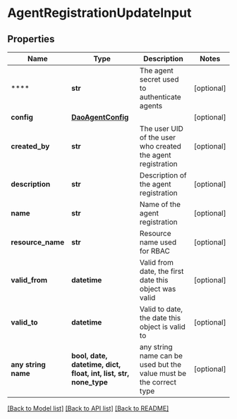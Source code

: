 # AgentRegistrationUpdateInput


## Properties
Name | Type | Description | Notes
------------ | ------------- | ------------- | -------------
**** | **str** | The agent secret used to authenticate agents | [optional] 
**config** | [**DaoAgentConfig**](DaoAgentConfig.md) |  | [optional] 
**created_by** | **str** | The user UID of the user who created the agent registration | [optional] 
**description** | **str** | Description of the agent registration | [optional] 
**name** | **str** | Name of the agent registration | [optional] 
**resource_name** | **str** | Resource name used for RBAC | [optional] 
**valid_from** | **datetime** | Valid from date, the first date this object was valid | [optional] 
**valid_to** | **datetime** | Valid to date, the date this object is valid to | [optional] 
**any string name** | **bool, date, datetime, dict, float, int, list, str, none_type** | any string name can be used but the value must be the correct type | [optional]

[[Back to Model list]](../README.md#documentation-for-models) [[Back to API list]](../README.md#documentation-for-api-endpoints) [[Back to README]](../README.md)


